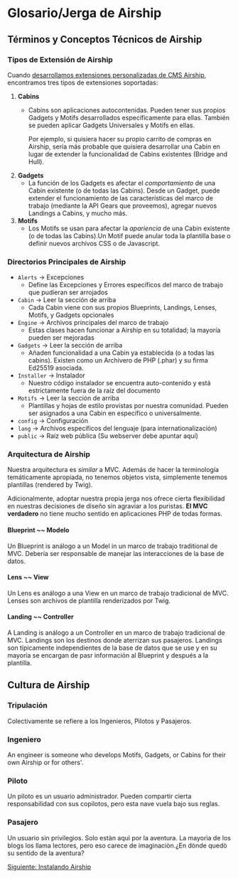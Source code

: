 # Glosario/Jerga de Airship 

## Términos y Conceptos Técnicos de Airship

### Tipos de Extensión de Airship

Cuando [desarrollamos extensiones personalizadas de CMS Airship](../04-developer-docs),
encontramos tres tipos de extensiones soportadas:

1. **Cabins**
   * Cabins son aplicaciones autocontenidas. Pueden tener sus propios Gadgets
     y Motifs desarrollados específicamente para ellas. También se pueden aplicar
     Gadgets Universales y Motifs en ellas.

     Por ejemplo, si quisiera hacer su propio carrito de compras en Airship, sería
     más probable que quisiera desarrollar una Cabin en lugar de extender la funcionalidad
     de Cabins existentes (Bridge and Hull).
2. **Gadgets**
   * La función de los Gadgets es afectar el *comportamiento* de una Cabin existente (o de
     todas las Cabins). Desde un Gadget, puede extender el funcionamiento de las
     características del marco de trabajo (mediante la API Gears que proveemos),
     agregar nuevos Landings a Cabins, y mucho más.
3. **Motifs**
   * Los Motifs se usan para afectar la *apariencia* de una Cabin existente (o
     de todas las Cabins).Un Motif puede anular toda la plantilla base o definir nuevos 
     archivos CSS o de Javascript.

### Directorios Principales de Airship

* `Alerts`  -> Excepciones
  * Define las Excepciones y Errores específicos del marco de trabajo que
    pudieran ser arrojados
* `Cabin`   -> Leer la sección de arriba
  * Cada Cabin viene con sus propios Blueprints, Landings, Lenses, Motifs, y
    Gadgets opcionales
* `Engine`  -> Archivos principales del marco de trabajo
  * Estas clases hacen funcionar a Airship en su totalidad; la mayoría pueden ser mejoradas
* `Gadgets` -> Leer la sección de arriba
  * Añaden funcionalidad a una Cabin ya establecida (o a todas las cabins). Existen como un
    Archivero de PHP (.phar) y su firma Ed25519 asociada.
* `Installer` -> Instalador
  * Nuestro código instalador se encuentra auto-contenido y está estrictamente fuera de
    la raíz del documento
* `Motifs`  -> Leer la sección de arriba
  * Plantillas y hojas de estilo provistas por nuestra comunidad. Pueden ser asignados a una
    Cabin en específico o universalmente.
* `config`  -> Configuración
* `lang`    -> Archivos específicos del lenguaje (para internationalización)
* `public`  -> Raíz web pública (Su webserver debe apuntar aquí)

### Arquitectura de Airship

Nuestra arquitectura es *similar* a MVC. Además de hacer la terminología 
temáticamente apropiada, no tenemos objetos vista, simplemente tenemos plantillas
(rendered by Twig).

Adicionalmente, adoptar nuestra propia jerga nos ofrece cierta flexibilidad en nuestras 
decisiones de diseño sin agraviar a los puristas. **El MVC verdadero** no tiene mucho
sentido en aplicaciones PHP de todas formas.

#### Blueprint ~~ Modelo

Un Blueprint is análogo a un Model in un marco de trabajo traditional de MVC.
Debería ser responsable de manejar las interacciones de la base de datos.

#### Lens ~~ View

Un Lens es análogo a una View en un marco de trabajo tradicional de MVC.
Lenses son archivos de plantilla renderizados por Twig.

#### Landing ~~ Controller

A Landing is análogo a un Controller en un marco de trabajo tradicional de MVC. Landings
son los destinos donde aterrizan sus pasajeros. Landings son típicamente independientes de la base de datos
que se use y en su mayoría se encargan de pasr información al Blueprint y después a la
plantilla.

## Cultura de Airship

### Tripulación

Colectivamente se refiere a los Ingenieros, Pilotos y Pasajeros.

### Ingeniero

An engineer is someone who develops Motifs, Gadgets, or Cabins for their own
Airship or for others'.

### Piloto

Un piloto es un usuario administrador. Pueden compartir cierta responsabilidad con sus
copilotos, pero esta nave vuela bajo sus reglas.

### Pasajero

Un usuario sin privilegios. Solo estàn aquì por la aventura. La mayorìa de los blogs los llama lectores,
pero eso carece de imaginaciòn.¿En dònde quedò su sentido de la aventura?

[Siguiente: Instalando Airship](2-Installing.md)
